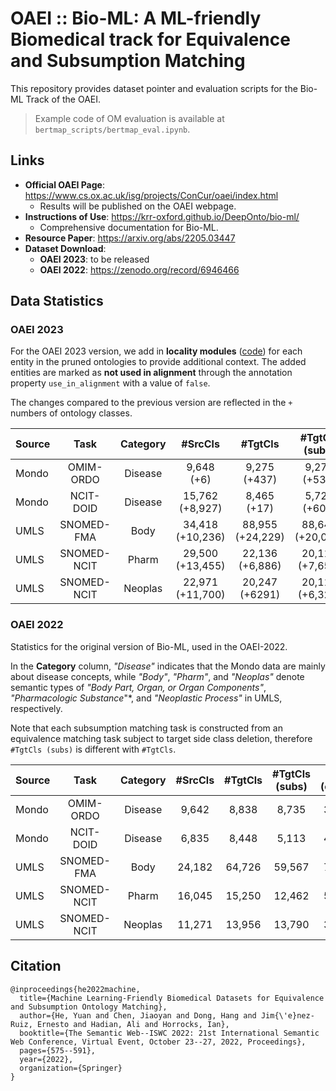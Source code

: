 # OAEI :: Bio-ML: A ML-friendly Biomedical track for Equivalence and Subsumption Matching

This repository provides dataset pointer and evaluation scripts for the Bio-ML Track of the OAEI. 

> Example code of OM evaluation is available at `bertmap_scripts/bertmap_eval.ipynb`. 

## Links

- **Official OAEI Page**: <https://www.cs.ox.ac.uk/isg/projects/ConCur/oaei/index.html> 
  - Results will be published on the OAEI webpage.
- **Instructions of Use**: <https://krr-oxford.github.io/DeepOnto/bio-ml/> 
  - Comprehensive documentation for Bio-ML.
- **Resource Paper**: <https://arxiv.org/abs/2205.03447>
- **Dataset Download**:
    - **OAEI 2023**: to be released
    - **OAEI 2022**: <https://zenodo.org/record/6946466>

## Data Statistics

### OAEI 2023

For the OAEI 2023 version, we add in **locality modules** ([code](https://github.com/ernestojimenezruiz/logmap-matcher/blob/master/src/test/java/uk/ac/ox/krr/logmap2/test/oaei/CreateModulesForBioMLTrack.java)) for each entity in the pruned ontologies to provide additional context. The added entities are marked as **not used in alignment** through the annotation property `use_in_alignment` with a value of `false`.

The changes compared to the previous version are reflected in the `+` numbers of ontology classes. 

<center>
<small>

| Source | Task        | Category | #SrcCls | #TgtCls | #TgtCls (subs) | #Ref (equiv) | #Ref (subs)  |
|--------|:-----------:|:--------:|:-------:|:-------:|:--------------:|:------------:|:------------:|
| Mondo  | OMIM-ORDO   | Disease  | 9,648 (+6)      | 9,275 (+437)    | 9,271 (+536) | 3,721 | 103   |
| Mondo  | NCIT-DOID   | Disease  | 15,762 (+8,927) | 8,465 (+17)     | 5,722 (+609) | 4,684 | 3,339 | 
| UMLS   | SNOMED-FMA  |Body | 34,418 (+10,236)|88,955 (+24,229)|88,648 (+20,081)| 7,256  | 5,506    |
| UMLS   | SNOMED-NCIT |Pharm| 29,500 (+13,455)|22,136 (+6,886) |20,113 (+7,651) | 5,803  | 4,225    |
| UMLS   | SNOMED-NCIT | Neoplas  | 22,971 (+11,700) | 20,247 (+6291) | 20,113 (+6,323) | 3,804 | 213|

</small>
</center>


### OAEI 2022

Statistics for the original version of Bio-ML, used in the OAEI-2022.

In the **Category** column, *"Disease"* indicates that the Mondo data are mainly about disease concepts, while *"Body"*, *"Pharm"*, and *"Neoplas"* denote semantic types of *"Body Part, Organ, or Organ Components"*, *"Pharmacologic Substance*"*, and *"Neoplastic Process"* in UMLS, respectively.

Note that each subsumption matching task is constructed from an equivalence matching task subject to target side class deletion, therefore `#TgtCls (subs)` is different with `#TgtCls`.

<center>
<small>

| Source | Task        | Category | #SrcCls | #TgtCls | #TgtCls (subs) | #Ref (equiv) | #Ref (subs) |
|--------|:-----------:|:--------:|:-------:|:-------:|:--------------:|:------------:|:-----------:|
| Mondo  | OMIM-ORDO   | Disease  | 9,642   | 8,838   | 8,735          | 3,721        | 103         |
| Mondo  | NCIT-DOID   | Disease  | 6,835   | 8,448   | 5,113          | 4,684        | 3,339       | 
| UMLS   | SNOMED-FMA  | Body     | 24,182  | 64,726  | 59,567         | 7,256        | 5,506       |
| UMLS   | SNOMED-NCIT | Pharm    | 16,045  | 15,250  | 12,462         | 5,803        | 4,225       |
| UMLS   | SNOMED-NCIT | Neoplas  | 11,271  | 13,956  | 13,790         | 3,804        | 213         |

</small>
</center>



## Citation

```
@inproceedings{he2022machine,
  title={Machine Learning-Friendly Biomedical Datasets for Equivalence and Subsumption Ontology Matching},
  author={He, Yuan and Chen, Jiaoyan and Dong, Hang and Jim{\'e}nez-Ruiz, Ernesto and Hadian, Ali and Horrocks, Ian},
  booktitle={The Semantic Web--ISWC 2022: 21st International Semantic Web Conference, Virtual Event, October 23--27, 2022, Proceedings},
  pages={575--591},
  year={2022},
  organization={Springer}
}
```